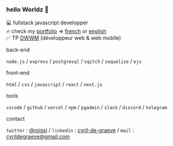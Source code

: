 ### hello Worldz 👋


💻 fullstack javascript developper<br/>
🔥 check my [portfolio](https://portfolio-roissi.vercel.app) => [french](https://portfolio-roissi.vercel.app/fr) or [english](https://portfolio-roissi.vercel.app/en)<br/>
✅ TP [DWWM](https://www.francecompetences.fr/recherche/rncp/31114/) (développeur web & web mobile)


back-end

`node.js` / `express` / `postgresql` / `sqitch` / `sequelize` / `ejs` 

front-end

`html` / `css` / `javascript` / `react` / `next.js`

tools

`vscode` / `github` / `vercel` / `npm` / `pgadmin` / `slack` / `discord` / `telegram`

contact

`twitter` : [@roissi](https://twitter.com/roissi) / `linkedin` : [cyril-de-graeve](https://www.linkedin.com/in/cyril-de-graeve/) / `mail` : cyrildegraeve@gmail.com
